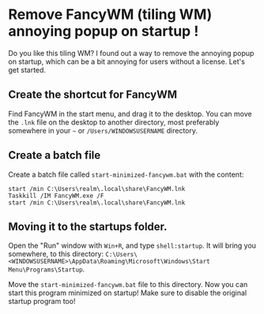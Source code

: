# Remove FancyWM (tiling WM) annoying popup on startup !

Do you like this tiling WM? I found out a way to remove the annoying popup on startup, which can be a bit annoying for users without a license. Let's get started.

## Create the shortcut for FancyWM
Find FancyWM in the start menu, and drag it to the desktop. You can move the `.lnk` file on the desktop to another directory, most preferably somewhere in your `~` or `/Users/WINDOWSUSERNAME` directory.

## Create a batch file

Create a batch file called `start-minimized-fancywm.bat` with the content:

```
start /min C:\Users\realm\.local\share\FancyWM.lnk
Taskkill /IM FancyWM.exe /F
start /min C:\Users\realm\.local\share\FancyWM.lnk
```

## Moving it to the startups folder.

Open the "Run" window with `Win+R`, and type `shell:startup`. It will bring you somewhere, to this directory: `C:\Users\<WINDOWSUSERNAME>\AppData\Roaming\Microsoft\Windows\Start Menu\Programs\Startup`.

Move the `start-minimized-fancywm.bat` file to this directory. Now you can start this program minimized on startup! Make sure to disable the original startup program too!